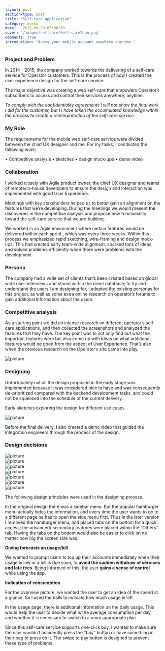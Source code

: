 ```yaml
---
layout: post
section-type: post
title: "Self-care Application"
category: works
date:   2015-09-20 03:00:08
cover: '/images/selfcare/Self-careIcon.png'
comments: true
introduction: "Acess your mobile account anywhere anytime."
---
```


### Project and Problem

In 2014 – 2015, the company worked towards the delivering of a self-care service for Operator customers. This is the process of how I created the user experience design for the self-care service.

The major objective was creating a web self-care that empowers Operator’s subscribers to access and control their services anywhere, anytime.

*To comply with the confidentiality agreements I will not show the final work I did for the customer, but I I have taken the accumulated knowledge within the process to create a reinterpretation of the self-care service.*


### My Role

The requirements for the mobile web self-care service were divided between the chief UX designer and me. For my tasks, I conducted the following work:

• Competitive analysis •  sketches •  design mock-ups •  demo video

### Collaboration

I worked closely with Agile product owner, the chief UX designer and teams of remote/in-house developers to ensure the design and interaction was implemented with good User Experience.

Meetings with key stakeholders helped us to better gain an alignment on the features that we’re developing. During the meetings we would present the discoveries in the competitive analysis and propose new functionality toward the self-care service that we are building.

We worked in an Agile environment where certain features would be delivered within each sprint , which was every three weeks. Within this process we emphasized rapid sketching, wire-framing and design mock-ups. This had created early team-wide alignment, sparked tons of ideas, and solved problems efficiently when there were problems with the development.

### Persona

The company had a wide set of clients that’s been created based on global wide user-interviews and stored within the client database; to try and understand the users I am designing for, I adopted the existing personas for this project, as well as some extra online research on operator’s forums to gain additional information about the users.

### Competitive analysis

As a starting point we did an intense research on different operator’s self-care applications, and then collected the screenshots and analyzed the features that they have. The key point was to not only find out what the important features were but also come up with ideas on what additional features would be good from the aspect of User Experience. That’s also when the previous research on the Operator’s site came into play.

<img class="img-responsive" src="/images/selfcare/0117_2.jpg" alt="picture">

### Designing

Unfortunately not all the design proposed in the early stage was implemented because it was considered nice to have and was consequently de-prioritized compared with the backend development tasks, and could not be squeezed into the schedule of the current delivery.

Early sketches exploring the design for different use cases.

<img class="img-responsive" src="/images/selfcare/skeleton.jpg" alt="picture">

Before the final delivery, I also created a demo video that guided the integration engineers through the process of the design.

### Design decisions

<div class="row text-center">
  <div class="col-lg-4">
      <img class="img-responsive" src="/images/selfcare/1.png" alt="picture">
  </div>
  <div class="col-lg-4">
      <img class="img-responsive" src="/images/selfcare/2.png" alt="picture">
  </div>
  <div class="col-lg-4">
      <img class="img-responsive" src="/images/selfcare/3.png" alt="picture">
  </div>
</div>

<div class="row text-center">
  <div class="col-lg-4">
      <img class="img-responsive" src="/images/selfcare/4.png" alt="picture">
  </div>
  <div class="col-lg-4">
      <img class="img-responsive" src="/images/selfcare/5.png" alt="picture">
  </div>
  <div class="col-lg-4">
      <img class="img-responsive" src="/images/selfcare/6.png" alt="picture">
  </div>
</div>

<div class="row text-center">
  <div class="col-lg-4">
      <img class="img-responsive" src="/images/selfcare/7.png" alt="picture">
  </div>
</div>

The following design principles were used in the designing process.

In the original design there was a sidebar menu. But the popular hamburger menu actually hides the information, and every time the user wants to go to a different page he has to open the side menu first. Thus in the later version I removed the hamburger menu, and placed tabs on the bottom for a quick access; the advanced/ secondary features were placed within the “Others” tab. Having the tabs on the bottom would also be easier to click on no matter how big the screen size was.


**Giving forecasts on usage/bill**

We wanted to prompt users to top up their accounts immediately when their usage is low or a bill is due soon, to **avoid the sudden withdraw of services and late fees**. Being informed of this, the user **gains a sense of control** while using the app.

**Indication of consumption**

For the overview picture, we wanted the user to get an idea of the spend at a glance. So I used the balls to indicate how much usage is left.

In the usage page, there is additional information on the daily usage. This would help the user to decide what is the average consumption per day, and whether it is necessary to switch to a more appropriate plan.

Since this self-care service supports one-click buy, I wanted to make sure the user wouldn’t accidently press the "buy" button or have something in their bag to press on it. The swipe to pay button is designed to prevent these type of problems.
